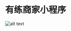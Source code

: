 # 有练商家小程序

![alt text](http://cdn.youlianyc.com/image/static/b65d1a23ba5904df8a47665f089046c28ce5aeb1.jpg)
